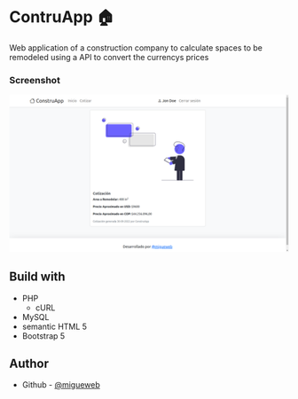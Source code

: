 # ContruApp 🏠
Web application of a construction company to calculate spaces to be remodeled using a API to convert the currencys prices

### Screenshot 
![](screenshot.png)
## Build with
- PHP
    - cURL
- MySQL
- semantic HTML 5
- Bootstrap 5

## Author
- Github - [@migueweb](https://github.com/migueweb)